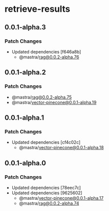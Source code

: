 # retrieve-results

## 0.0.1-alpha.3

### Patch Changes

- Updated dependencies [f646a8b]
  - @mastra/rag@0.0.2-alpha.76

## 0.0.1-alpha.2

### Patch Changes

- @mastra/rag@0.0.2-alpha.75
- @mastra/vector-pinecone@0.0.1-alpha.19

## 0.0.1-alpha.1

### Patch Changes

- Updated dependencies [cf4c02c]
  - @mastra/vector-pinecone@0.0.1-alpha.18

## 0.0.1-alpha.0

### Patch Changes

- Updated dependencies [78eec7c]
- Updated dependencies [9625602]
  - @mastra/vector-pinecone@0.0.1-alpha.17
  - @mastra/rag@0.0.2-alpha.74
